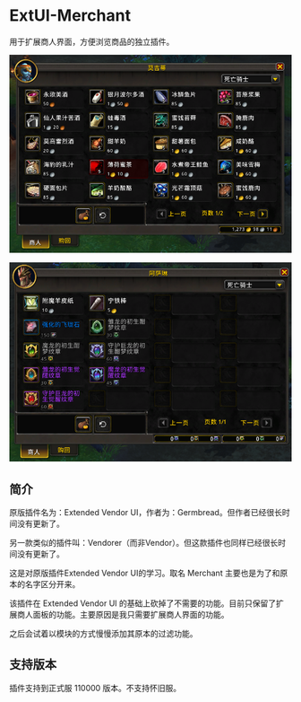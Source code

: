 # ExtUI-Merchant

用于扩展商人界面，方便浏览商品的独立插件。

![alt text](img/image.png)

![alt text](img/image2.png)

## 简介

原版插件名为：Extended Vendor UI，作者为：Germbread。但作者已经很长时间没有更新了。

另一款类似的插件叫：Vendorer（而非Vendor）。但这款插件也同样已经很长时间没有更新了。

这是对原版插件Extended Vendor UI的学习。取名 Merchant 主要也是为了和原本的名字区分开来。

该插件在 Extended Vendor UI 的基础上砍掉了不需要的功能。目前只保留了扩展商人面板的功能。主要原因是我只需要扩展商人界面的功能。

之后会试着以模块的方式慢慢添加其原本的过滤功能。

## 支持版本

插件支持到正式服 110000 版本。不支持怀旧服。
